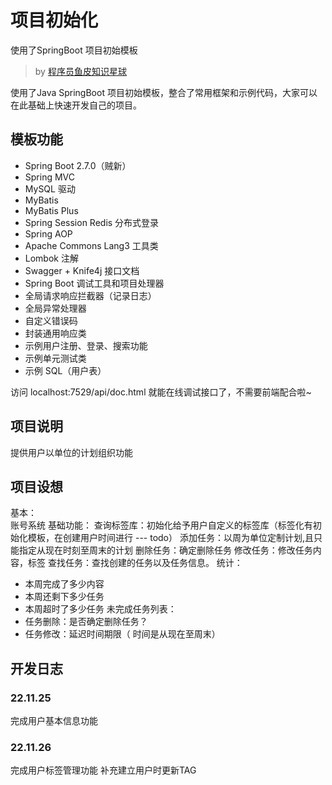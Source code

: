 # 项目初始化
使用了SpringBoot 项目初始模板
> by [程序员鱼皮知识星球](https://yupi.icu)

使用了Java SpringBoot 项目初始模板，整合了常用框架和示例代码，大家可以在此基础上快速开发自己的项目。
## 模板功能
- Spring Boot 2.7.0（贼新）
- Spring MVC
- MySQL 驱动
- MyBatis
- MyBatis Plus
- Spring Session Redis 分布式登录
- Spring AOP
- Apache Commons Lang3 工具类
- Lombok 注解
- Swagger + Knife4j 接口文档
- Spring Boot 调试工具和项目处理器
- 全局请求响应拦截器（记录日志）
- 全局异常处理器
- 自定义错误码
- 封装通用响应类
- 示例用户注册、登录、搜索功能
- 示例单元测试类
- 示例 SQL（用户表）  

访问 localhost:7529/api/doc.html 就能在线调试接口了，不需要前端配合啦~

## 项目说明
提供用户以单位的计划组织功能
## 项目设想
基本：  
账号系统
基础功能：
查询标签库：初始化给予用户自定义的标签库（标签化有初始化模板，在创建用户时间进行 ---  todo）
添加任务：以周为单位定制计划,且只能指定从现在时刻至周末的计划
删除任务：确定删除任务
修改任务：修改任务内容，标签
查找任务：查找创建的任务以及任务信息。
统计：
- 本周完成了多少内容
- 本周还剩下多少任务
- 本周超时了多少任务
  未完成任务列表：
- 任务删除：是否确定删除任务？
- 任务修改：延迟时间期限（ 时间是从现在至周末）

## 开发日志

### 22.11.25
完成用户基本信息功能
  
### 22.11.26
完成用户标签管理功能
补充建立用户时更新TAG
